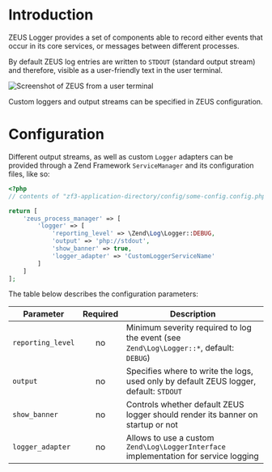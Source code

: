 # Introduction

ZEUS Logger provides a set of components able to record either events that occur in its core services, or messages between different processes.

By default ZEUS log entries are written to `STDOUT` (standard output stream) and therefore, visible as a user-friendly text in the user terminal.

![Screenshot of ZEUS from a user terminal](http://php.webtutor.pl/zeus/zeus-console-log.png)

Custom loggers and output streams can be specified in ZEUS configuration.

# Configuration

Different output streams, as well as custom `Logger` adapters can be provided through a Zend Framework `ServiceManager` and its configuration files, like so:

```php
<?php 
// contents of "zf3-application-directory/config/some-config.config.php" file:

return [
    'zeus_process_manager' => [
        'logger' => [
            'reporting_level' => \Zend\Log\Logger::DEBUG,
            'output' => 'php://stdout',
            'show_banner' => true,
            'logger_adapter' => 'CustomLoggerServiceName'
        ]
    ]
];
```

The table below describes the configuration parameters:

| Parameter          | Required | Description                                                                                 |
|--------------------|:--------:|---------------------------------------------------------------------------------------------|
| `reporting_level`  | no       | Minimum severity required to log the event (see `Zend\Log\Logger::*`, default: `DEBUG`)     |
| `output`           | no       | Specifies where to write the logs, used only by default ZEUS logger, default: `STDOUT`      |
| `show_banner`      | no       | Controls whether default ZEUS logger should render its banner on startup or not             |
| `logger_adapter`   | no       | Allows to use a custom `Zend\Log\LoggerInterface` implementation for service logging        |